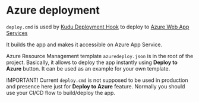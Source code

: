 Azure deployment
================

`deploy.cmd` is used by
 [Kudu Deployment Hook](https://github.com/projectkudu/kudu/wiki/Deployment-hooks)
 to deploy to [Azure Web App Services](https://azure.microsoft.com/en-us/services/app-service/web/)

It builds the app and makes it accessible on Azure App Service.

Azure Resource Management template `azuredeploy.json` is in the root of the project.
 Basically, it allows to deploy the app instantly using __Deploy to Azure__ button.
 It can be used as an example for your own template.

IMPORTANT! Current `deploy.cmd` is not supposed to be used in production and presence here
 just for __Deploy to Azure__ feature. Normally you should use your CI/CD flow
 to build/deploy the app.
